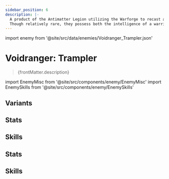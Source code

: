 ```yaml
---
sidebar_position: 6
description: |-
  A product of the Antimatter Legion utilizing the Warforge to recast and fuse remnants of fallen warriors and Leviathans.
  Though relatively rare, they possess both the intelligence of a warrior and the power and mobility of a Leviathan. Its screech can summon a large number of Voidrangers.
---
```


import enemy from '@site/src/data/enemies/Voidranger_Trampler.json'

# Voidranger: Trampler
<blockquote>{frontMatter.description}</blockquote>

import EnemyMisc from '@site/src/components/enemy/EnemyMisc'
import EnemySkills from '@site/src/components/enemy/EnemySkills'

## Variants

<Tabs queryString="variant">
<TabItem value='1' label='Voidranger: Trampler'>

<h2>Stats</h2>

<EnemyMisc enemy={enemy} variant={0} />

<h2>Skills</h2>

<EnemySkills enemy={enemy} variant={0} />
</TabItem>
<TabItem value='2' label='Voidranger: Trampler (Bug)'>

<h2>Stats</h2>

<EnemyMisc enemy={enemy} variant={1} />

<h2>Skills</h2>

<EnemySkills enemy={enemy} variant={1} />
</TabItem>
</Tabs>
